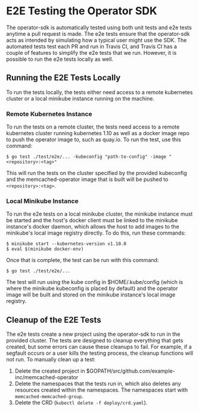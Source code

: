 # E2E Testing the Operator SDK
The operator-sdk is automatically tested using both unit tests and e2e tests anytime
a pull request is made. The e2e tests ensure that the operator-sdk acts as intended by
simulating how a typical user might use the SDK. The automated tests test each PR and run in
Travis CI, and Travis CI has a couple of features to simplify the e2e tests that we run.
However, it is possible to run the e2e tests locally as well.

## Running the E2E Tests Locally
To run the tests locally, the tests either need access to a remote kubernetes cluster or a
local minikube instance running on the machine.

### Remote Kubernetes Instance
To run the tests on a remote cluster, the tests need access to a remote kubernetes cluster
running kubernetes 1.10 as well as a docker image repo to push the operator image to,
such as quay.io. To run the test, use this command:
```
$ go test ./test/e2e/... -kubeconfig "path-to-config" -image "<repository>:<tag>"
```

This will run the tests on the cluster specified by the provided kubeconfig and the
memcached-operator image that is built will be pushed to `<repository>:<tag>`.

### Local Minikube Instance
To run the e2e tests on a local minikube cluster, the minikube instance must be
started and the host's docker client must be linked to the minikube instance's docker daemon,
which allows the host to add images to the minikube's local image registry directly.
To do this, run these commands:
```
$ minikube start --kubernetes-version v1.10.0
$ eval $(minikube docker-env)
```

Once that is complete, the test can be run with this command:
```
$ go test ./test/e2e/...
```

The test will run using the kube config in $HOME/.kube/config (which is where the minikube
kubeconfig is placed by default) and the operator image will be built and stored on the
minikube instance's local image registry.

## Cleanup of the E2E Tests
The e2e tests create a new project using the operator-sdk to run in the provided
cluster. The tests are designed to cleanup everything that gets created, but some errors
can cause these cleanups to fail. For example, if a segfault occurs or a user kills the
testing process, the cleanup functions will not run. To manually clean up a test:
1. Delete the created project in $GOPATH/src/github.com/example-inc/memcached-operator
2. Delete the namespaces that the tests run in, which also deletes any resources created
within the namespaces. The namespaces start with `memcached-memcached-group`.
3. Delete the CRD (`kubectl delete -f deploy/crd.yaml`).
